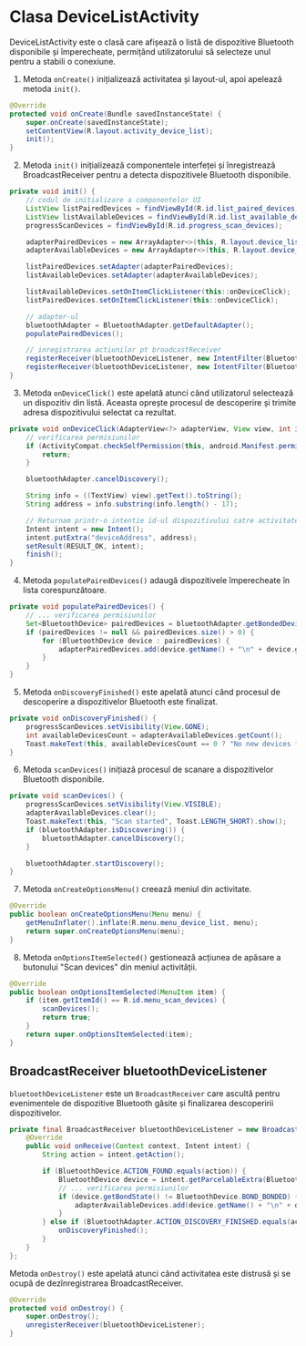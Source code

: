 # Clasa DeviceListActivity
DeviceListActivity este o clasă care afișează o listă de dispozitive Bluetooth disponibile și împerecheate, permițând utilizatorului să selecteze unul pentru a stabili o conexiune.

1. Metoda `onCreate()` inițializează activitatea și layout-ul, apoi apelează metoda `init()`.

```java
@Override
protected void onCreate(Bundle savedInstanceState) {
    super.onCreate(savedInstanceState);
    setContentView(R.layout.activity_device_list);
    init();
}
```

2. Metoda `init()` inițializează componentele interfeței și înregistrează BroadcastReceiver pentru a detecta dispozitivele Bluetooth disponibile.


```java
private void init() {
    // codul de inițializare a componentelor UI
    ListView listPairedDevices = findViewById(R.id.list_paired_devices);
    ListView listAvailableDevices = findViewById(R.id.list_available_devices);
    progressScanDevices = findViewById(R.id.progress_scan_devices);

    adapterPairedDevices = new ArrayAdapter<>(this, R.layout.device_list_item);
    adapterAvailableDevices = new ArrayAdapter<>(this, R.layout.device_list_item);

    listPairedDevices.setAdapter(adapterPairedDevices);
    listAvailableDevices.setAdapter(adapterAvailableDevices);

    listAvailableDevices.setOnItemClickListener(this::onDeviceClick);
    listPairedDevices.setOnItemClickListener(this::onDeviceClick);

    // adapter-ul
    bluetoothAdapter = BluetoothAdapter.getDefaultAdapter();
    populatePairedDevices();

    // inregistrarea actiunilor pt broadcastReceiver
    registerReceiver(bluetoothDeviceListener, new IntentFilter(BluetoothDevice.ACTION_FOUND));
    registerReceiver(bluetoothDeviceListener, new IntentFilter(BluetoothAdapter.ACTION_DISCOVERY_FINISHED));
}
```

3. Metoda `onDeviceClick()` este apelată atunci când utilizatorul selectează un dispozitiv din listă. Aceasta oprește procesul de descoperire și trimite adresa dispozitivului selectat ca rezultat.


```java
private void onDeviceClick(AdapterView<?> adapterView, View view, int i, long l) {
    // verificarea permisiunilor
    if (ActivityCompat.checkSelfPermission(this, android.Manifest.permission.BLUETOOTH_SCAN) != PackageManager.PERMISSION_GRANTED) {
        return;
    }

    bluetoothAdapter.cancelDiscovery();

    String info = ((TextView) view).getText().toString();
    String address = info.substring(info.length() - 17);

    // Returnam printr-o intentie id-ul dispozitivului catre activitatea principala.
    Intent intent = new Intent();
    intent.putExtra("deviceAddress", address);
    setResult(RESULT_OK, intent);
    finish();
}
```

4. Metoda `populatePairedDevices()` adaugă dispozitivele împerecheate în lista corespunzătoare.

```java
private void populatePairedDevices() {
    // ... verificarea permisiunilor
    Set<BluetoothDevice> pairedDevices = bluetoothAdapter.getBondedDevices();
    if (pairedDevices != null && pairedDevices.size() > 0) {
        for (BluetoothDevice device : pairedDevices) {
            adapterPairedDevices.add(device.getName() + "\n" + device.getAddress());
        }
    }
}
```
5. Metoda `onDiscoveryFinished()` este apelată atunci când procesul de descoperire a dispozitivelor Bluetooth este finalizat.

```java
private void onDiscoveryFinished() {
    progressScanDevices.setVisibility(View.GONE);
    int availableDevicesCount = adapterAvailableDevices.getCount();
    Toast.makeText(this, availableDevicesCount == 0 ? "No new devices found" : "Click on the device to start the chat", Toast.LENGTH_SHORT).show();
}
```

6. Metoda `scanDevices()` inițiază procesul de scanare a dispozitivelor Bluetooth disponibile.

```java
private void scanDevices() {
    progressScanDevices.setVisibility(View.VISIBLE);
    adapterAvailableDevices.clear();
    Toast.makeText(this, "Scan started", Toast.LENGTH_SHORT).show();
    if (bluetoothAdapter.isDiscovering()) {
        bluetoothAdapter.cancelDiscovery();
    }

    bluetoothAdapter.startDiscovery();
}
```


7. Metoda `onCreateOptionsMenu()` creează meniul din activitate.


```java
@Override
public boolean onCreateOptionsMenu(Menu menu) {
    getMenuInflater().inflate(R.menu.menu_device_list, menu);
    return super.onCreateOptionsMenu(menu);
}
```

8. Metoda `onOptionsItemSelected()` gestionează acțiunea de apăsare a butonului "Scan devices" din meniul activității.

```java
@Override
public boolean onOptionsItemSelected(MenuItem item) {
    if (item.getItemId() == R.id.menu_scan_devices) {
        scanDevices();
        return true;
    }
    return super.onOptionsItemSelected(item);
}
```

## BroadcastReceiver bluetoothDeviceListener
`bluetoothDeviceListener` este un `BroadcastReceiver` care ascultă pentru evenimentele de dispozitive Bluetooth găsite și finalizarea descoperirii dispozitivelor.

```java
private final BroadcastReceiver bluetoothDeviceListener = new BroadcastReceiver() {
    @Override
    public void onReceive(Context context, Intent intent) {
        String action = intent.getAction();

        if (BluetoothDevice.ACTION_FOUND.equals(action)) {
            BluetoothDevice device = intent.getParcelableExtra(BluetoothDevice.EXTRA_DEVICE);
            // ... verificarea permisiunilor
            if (device.getBondState() != BluetoothDevice.BOND_BONDED) {
                adapterAvailableDevices.add(device.getName() + "\n" + device.getAddress());
            }
        } else if (BluetoothAdapter.ACTION_DISCOVERY_FINISHED.equals(action)) {
            onDiscoveryFinished();
        }
    }
};
```


Metoda `onDestroy()` este apelată atunci când activitatea este distrusă și se ocupă de dezînregistrarea BroadcastReceiver.


```java
@Override
protected void onDestroy() {
    super.onDestroy();
    unregisterReceiver(bluetoothDeviceListener);
}
```

